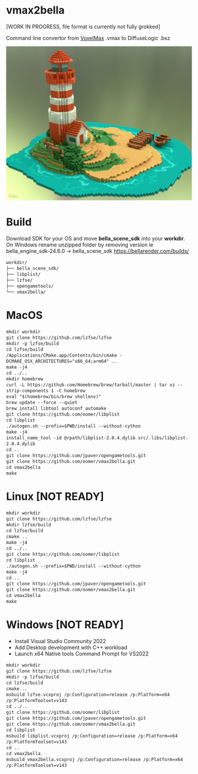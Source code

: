 # vmax2bella
[WORK IN PROGRESS, file format is currently not fully grokked]

Command line convertor from [VoxelMax](https://voxelmax.com) .vmax to DiffuseLogic .bsz

![example](resources/example.jpg)



# Build

Download SDK for your OS and move **bella_scene_sdk** into your **workdir**. On Windows rename unzipped folder by removing version ie bella_engine_sdk-24.6.0 -> bella_scene_sdk
https://bellarender.com/builds/


```
workdir/
├── bella_scene_sdk/
├── libplist/
├── lzfse/
├── opengametools/
└── vmax2bella/
```

# MacOS

```
mkdir workdir
git clone https://github.com/lzfse/lzfse
mkdir -p lzfse/build
cd lzfse/build
/Applications/CMake.app/Contents/bin/cmake -DCMAKE_OSX_ARCHITECTURES="x86_64;arm64" ..
make -j4
cd ../..
mkdir homebrew
curl -L https://github.com/Homebrew/brew/tarball/master | tar xz --strip-components 1 -C homebrew
eval "$(homebrew/bin/brew shellenv)"
brew update --force --quiet
brew install libtool autoconf automake
git clone https://github.com/oomer/libplist
cd libplist
./autogen.sh --prefix=$PWD/install --without-cython
make -j4
install_name_tool -id @rpath/libplist-2.0.4.dylib src/.libs/libplist-2.0.4.dylib
cd ..
git clone https://github.com/jpaver/opengametools.git
git clone https://github.com/oomer/vmax2bella.git
cd vmax2bella
make
```

# Linux [NOT READY]

```
mkdir workdir
git clone https://github.com/lzfse/lzfse
mkdir lzfse/build
cd lzfse/build
cmake ..
make -j4
cd ../..
git clone https://github.com/oomer/libplist
cd libplist
./autogen.sh --prefix=$PWD/install --without-cython
make -j4
cd ..
git clone https://github.com/jpaver/opengametools.git
git clone https://github.com/oomer/vmax2bella.git
cd vmax2bella
make
```

# Windows [NOT READY]
- Install Visual Studio Community 2022
- Add Desktop development with C++ workload
- Launch x64 Native tools Command Prompt for VS2022
```
mkdir workdir
git clone https://github.com/lzfse/lzfse
mkdir -p lzfse/build
cd lzfse/build
cmake ..
msbuild lzfse.vcxproj /p:Configuration=release /p:Platform=x64 /p:PlatformToolset=v143
cd ../..
git clone https://github.com/oomer/libplist
git clone https://github.com/jpaver/opengametools.git
git clone https://github.com/oomer/vmax2bella.git
cd libplist
msbuild libplist.vcxproj /p:Configuration=release /p:Platform=x64 /p:PlatformToolset=v143
cd ..
cd vmax2bella
msbuild vmax2bella.vcxproj /p:Configuration=release /p:Platform=x64 /p:PlatformToolset=v143
```
